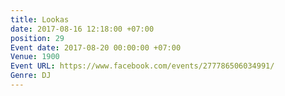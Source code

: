 ```yaml
---
title: Lookas
date: 2017-08-16 12:18:00 +07:00
position: 29
Event date: 2017-08-20 00:00:00 +07:00
Venue: 1900
Event URL: https://www.facebook.com/events/277786506034991/
Genre: DJ
---
```


